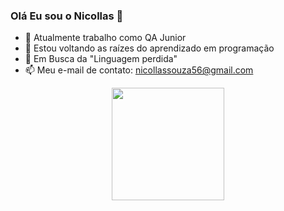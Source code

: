 ### Olá Eu sou o Nicollas 👋

- 🔭 Atualmente trabalho como QA Junior
- 🌱 Estou voltando as raízes do aprendizado em programação 
- 🤔 Em Busca da "Linguagem perdida" 
- 📫 Meu e-mail de contato: nicollassouza56@gmail.com

<div align="center">
  <a href="https://github.com/Nicollas56">
  <img height="180em" src="https://github-readme-stats.vercel.app/api?username=Nicollas56&show_icons=true&theme=dracula&include_all_commits=true&count_private=true"/>
</div>

